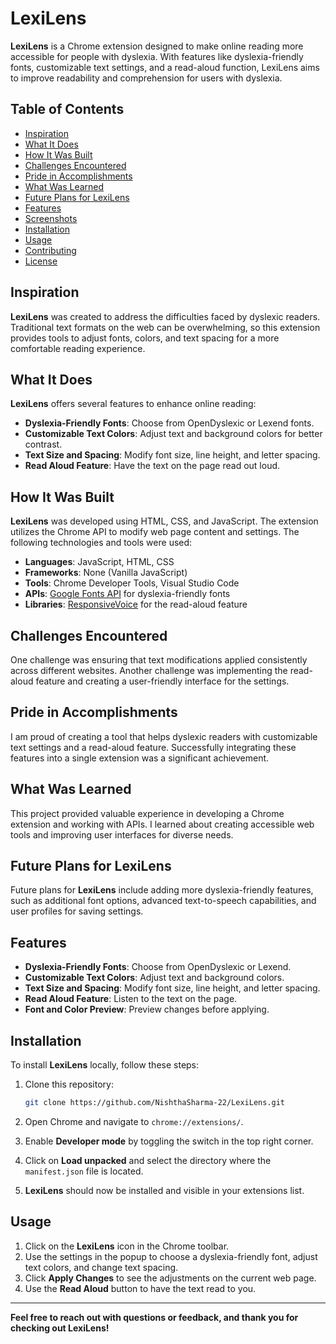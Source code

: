# LexiLens

**LexiLens** is a Chrome extension designed to make online reading more accessible for people with dyslexia. With features like dyslexia-friendly fonts, customizable text settings, and a read-aloud function, LexiLens aims to improve readability and comprehension for users with dyslexia.

## Table of Contents

- [Inspiration](#inspiration)
- [What It Does](#what-it-does)
- [How It Was Built](#how-it-was-built)
- [Challenges Encountered](#challenges-encountered)
- [Pride in Accomplishments](#pride-in-accomplishments)
- [What Was Learned](#what-was-learned)
- [Future Plans for LexiLens](#future-plans-for-lexilens)
- [Features](#features)
- [Screenshots](#screenshots)
- [Installation](#installation)
- [Usage](#usage)
- [Contributing](#contributing)
- [License](#license)

## Inspiration

**LexiLens** was created to address the difficulties faced by dyslexic readers. Traditional text formats on the web can be overwhelming, so this extension provides tools to adjust fonts, colors, and text spacing for a more comfortable reading experience.

## What It Does

**LexiLens** offers several features to enhance online reading:

- **Dyslexia-Friendly Fonts**: Choose from OpenDyslexic or Lexend fonts.
- **Customizable Text Colors**: Adjust text and background colors for better contrast.
- **Text Size and Spacing**: Modify font size, line height, and letter spacing.
- **Read Aloud Feature**: Have the text on the page read out loud.

## How It Was Built

**LexiLens** was developed using HTML, CSS, and JavaScript. The extension utilizes the Chrome API to modify web page content and settings. The following technologies and tools were used:

- **Languages**: JavaScript, HTML, CSS
- **Frameworks**: None (Vanilla JavaScript)
- **Tools**: Chrome Developer Tools, Visual Studio Code
- **APIs**: [Google Fonts API](https://fonts.google.com/) for dyslexia-friendly fonts
- **Libraries**: [ResponsiveVoice](https://responsivevoice.org/) for the read-aloud feature

## Challenges Encountered

One challenge was ensuring that text modifications applied consistently across different websites. Another challenge was implementing the read-aloud feature and creating a user-friendly interface for the settings.

## Pride in Accomplishments

I am proud of creating a tool that helps dyslexic readers with customizable text settings and a read-aloud feature. Successfully integrating these features into a single extension was a significant achievement.

## What Was Learned

This project provided valuable experience in developing a Chrome extension and working with APIs. I learned about creating accessible web tools and improving user interfaces for diverse needs.

## Future Plans for LexiLens

Future plans for **LexiLens** include adding more dyslexia-friendly features, such as additional font options, advanced text-to-speech capabilities, and user profiles for saving settings.

## Features

- **Dyslexia-Friendly Fonts**: Choose from OpenDyslexic or Lexend.
- **Customizable Text Colors**: Adjust text and background colors.
- **Text Size and Spacing**: Modify font size, line height, and letter spacing.
- **Read Aloud Feature**: Listen to the text on the page.
- **Font and Color Preview**: Preview changes before applying.

## Installation

To install **LexiLens** locally, follow these steps:

1. Clone this repository:
    ```bash
    git clone https://github.com/NishthaSharma-22/LexiLens.git
    ```

2. Open Chrome and navigate to `chrome://extensions/`.

3. Enable **Developer mode** by toggling the switch in the top right corner.

4. Click on **Load unpacked** and select the directory where the `manifest.json` file is located.

5. **LexiLens** should now be installed and visible in your extensions list.

## Usage

1. Click on the **LexiLens** icon in the Chrome toolbar.
2. Use the settings in the popup to choose a dyslexia-friendly font, adjust text colors, and change text spacing.
3. Click **Apply Changes** to see the adjustments on the current web page.
4. Use the **Read Aloud** button to have the text read to you.

---

**Feel free to reach out with questions or feedback, and thank you for checking out LexiLens!**

